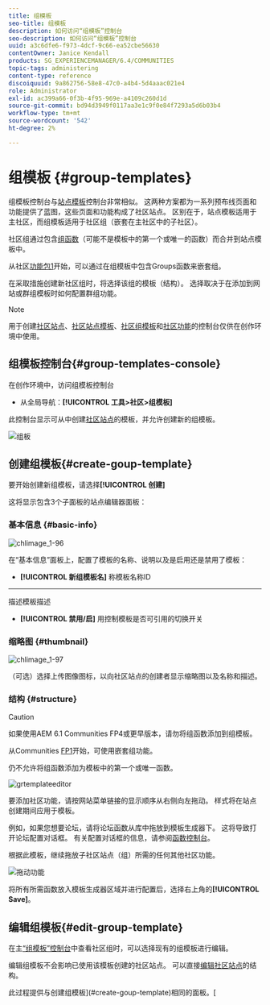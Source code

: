 ```yaml
---
title: 组模板
seo-title: 组模板
description: 如何访问“组模板”控制台
seo-description: 如何访问“组模板”控制台
uuid: a3c6dfe6-f973-4dcf-9c66-ea52cbe56630
contentOwner: Janice Kendall
products: SG_EXPERIENCEMANAGER/6.4/COMMUNITIES
topic-tags: administering
content-type: reference
discoiquuid: 9a862756-58e8-47c0-a4b4-5d4aaac021e4
role: Administrator
exl-id: ac399a66-0f3b-4f95-969e-a4109c260d1d
source-git-commit: bd94d3949f0117aa3e1c9f0e84f7293a5d6b03b4
workflow-type: tm+mt
source-wordcount: '542'
ht-degree: 2%

---
```


# 组模板 {#group-templates}

组模板控制台与[站点模板](sites.md)控制台非常相似。 这两种方案都为一系列预布线页面和功能提供了蓝图，这些页面和功能构成了社区站点。 区别在于，站点模板适用于主社区，而组模板适用于社区组（嵌套在主社区中的子社区）。

社区组通过包含[组函数](functions.md#groups-function)（可能不是模板中的第一个或唯一的函数）而合并到站点模板中。

从社区[功能包1](deploy-communities.md#latestfeaturepack)开始，可以通过在组模板中包含Groups函数来嵌套组。

在采取措施创建新社区组时，将选择该组的模板（结构）。 选择取决于在添加到网站或群组模板时如何配置群组功能。

>[!NOTE]
>
>用于创建[社区站点](sites-console.md)、[社区站点模板](sites.md)、[社区组模板](tools-groups.md)和[社区功能](functions.md)的控制台仅供在创作环境中使用。

## 组模板控制台{#group-templates-console}

在创作环境中，访问组模板控制台

* 从全局导航：**[!UICONTROL 工具>社区>组模板]**

此控制台显示可从中创建[社区站点](sites-console.md)的模板，并允许创建新的组模板。

![组板](assets/groupstemplate.png)

## 创建组模板{#create-goup-template}

要开始创建新组模板，请选择&#x200B;**[!UICONTROL 创建]**

这将显示包含3个子面板的站点编辑器面板：

### 基本信息 {#basic-info}

![chlimage_1-96](assets/chlimage_1-96.png)

在“基本信息”面板上，配置了模板的名称、说明以及是启用还是禁用了模板：

* **[!UICONTROL 新组模板名]**
称模板名称ID

* ****
描述模板描述

* **[!UICONTROL 禁用/启]**
用控制模板是否可引用的切换开关

### 缩略图 {#thumbnail}

![chlimage_1-97](assets/chlimage_1-97.png)

（可选）选择上传图像图标，以向社区站点的创建者显示缩略图以及名称和描述。

### 结构 {#structure}

>[!CAUTION]
>
>如果使用AEM 6.1 Communities FP4或更早版本，请勿将组函数添加到组模板。
>
>从Communities [FP1](communities.md#latestfeaturepack)开始，可使用嵌套组功能。
>
>仍不允许将组函数添加为模板中的第一个或唯一函数。

![grtemplateeditor](assets/grptemplateeditor.png)

要添加社区功能，请按网站菜单链接的显示顺序从右侧向左拖动。 样式将在站点创建期间应用于模板。

例如，如果您想要论坛，请将论坛函数从库中拖放到模板生成器下。 这将导致打开论坛配置对话框。 有关配置对话框的信息，请参阅[函数控制台](functions.md)。

根据此模板，继续拖放子社区站点（组）所需的任何其他社区功能。

![拖动功能](assets/dragfunctions.png)

将所有所需函数放入模板生成器区域并进行配置后，选择右上角的&#x200B;**[!UICONTROL Save]**。

## 编辑组模板{#edit-group-template}

在主[“组模板”控制台](#group-templates-console)中查看社区组时，可以选择现有的组模板进行编辑。

编辑组模板不会影响已使用该模板创建的社区站点。 可以直接[编辑社区站点](sites-console.md#modify-structure)的结构。

此过程提供与创建组模板](#create-goup-template)相同的面板。[
